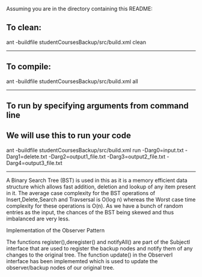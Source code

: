 Assuming you are in the directory containing this README:

## To clean:
ant -buildfile studentCoursesBackup/src/build.xml clean

-----------------------------------------------------------------------
## To compile: 
ant -buildfile studentCoursesBackup/src/build.xml all

-----------------------------------------------------------------------
## To run by specifying arguments from command line 
## We will use this to run your code
ant -buildfile studentCoursesBackup/src/build.xml run -Darg0=input.txt -Darg1=delete.txt -Darg2=output1_file.txt -Darg3=output2_file.txt -Darg4=output3_file.txt

-----------------------------------------------------------------------

A Binary Search Tree (BST) is used in this as it is a memory efficient data structure which allows fast addition, deletion and lookup of any item present in it. The average case complexity for the BST operations of Insert,Delete,Search and Travsersal is O(log n) whereas the Worst case time complexity for these operations is O(n). As we have a bunch of random entries as the input, the chances of the BST being skewed and thus imbalanced are very less.

Implementation of the Observer Pattern

The functions register(),deregister() and notifyAll() are part of the SubjectI interface that are used to register the backup nodes and notify them of any changes to the original tree.
The function update() in the ObserverI interface has been implememted which is used to update the observer/backup nodes of our original tree.


